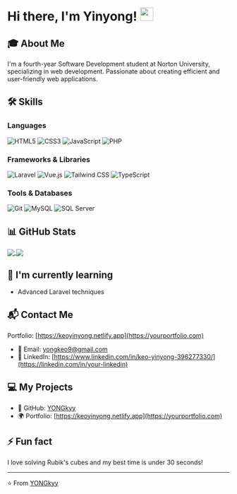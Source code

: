 # Hi there, I'm Yinyong! <img src="https://raw.githubusercontent.com/MartinHeinz/MartinHeinz/master/wave.gif" width="30px" style="display: inline-block;">

## 🎓 About Me
I'm a fourth-year Software Development student at Norton University, specializing in web development. Passionate about creating efficient and user-friendly web applications.

## 🛠️ Skills

### Languages
![HTML5](https://img.shields.io/badge/-HTML5-E34F26?style=flat-square&logo=html5&logoColor=white)
![CSS3](https://img.shields.io/badge/-CSS3-1572B6?style=flat-square&logo=css3)
![JavaScript](https://img.shields.io/badge/-JavaScript-F7DF1E?style=flat-square&logo=javascript&logoColor=black)
![PHP](https://img.shields.io/badge/-PHP-777BB4?style=flat-square&logo=php&logoColor=white)

### Frameworks & Libraries
![Laravel](https://img.shields.io/badge/-Laravel-FF2D20?style=flat-square&logo=laravel&logoColor=white)
![Vue.js](https://img.shields.io/badge/-Vue.js-4FC08D?style=flat-square&logo=vue.js&logoColor=white)
![Tailwind CSS](https://img.shields.io/badge/-Tailwind_CSS-38B2AC?style=flat-square&logo=tailwind-css&logoColor=white)
![TypeScript](https://img.shields.io/badge/-TypeScript-3178C6?style=flat-square&logo=typescript&logoColor=white)

### Tools & Databases
![Git](https://img.shields.io/badge/-Git-F05032?style=flat-square&logo=git&logoColor=white)
![MySQL](https://img.shields.io/badge/-MySQL-4479A1?style=flat-square&logo=mysql&logoColor=white)
![SQL Server](https://img.shields.io/badge/-SQL_Server-CC2927?style=flat-square&logo=microsoft-sql-server&logoColor=white)

## 📊 GitHub Stats

<a href="https://github.com/YONGkyy/github-readme-stats">
  <img align="center" src="https://github-readme-stats.vercel.app/api?username=YONGkyy&show_icons=true&theme=radical" />
</a>
<a href="https://github.com/YONGkyy/github-readme-stats">
  <img align="center" src="https://github-readme-stats.vercel.app/api/top-langs/?username=YONGkyy&layout=compact&theme=radical" />
</a>

## 🌱 I'm currently learning
- Advanced Laravel techniques

## 📬 Contact Me
Portfolio: [https://keoyinyong.netlify.app](https://yourportfolio.com)
- 📧 Email: [yongkeo9@gmail.com](mailto:your.email@example.com)
- 💼 LinkedIn: [https://www.linkedin.com/in/keo-yinyong-396277330/](https://linkedin.com/in/your-linkedin)

## 💻 My Projects
- 🔗 GitHub: [YONGkyy](https://github.com/YONGkyy)
- 🌍 Portfolio: [https://keoyinyong.netlify.app](https://yourportfolio.com)

  
## ⚡ Fun fact
I love solving Rubik's cubes and my best time is under 30 seconds!

---

⭐️ From [YONGkyy](https://github.com/YONGkyy)
